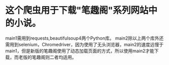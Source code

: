 ﻿# 这个爬虫用于下载"笔趣阁"系列网站中的小说。
main1需用到requests,beautifulsoup4两个Python库。
main2除以上两个库外还需用到selenium，Chromedriver，因为使用了无头浏览器，main2的速度远慢于main1，但是新版的笔趣阁使用了动态加载页面的方式，所以使用main2才能下载，而老版的笔趣阁则二者均适用。
